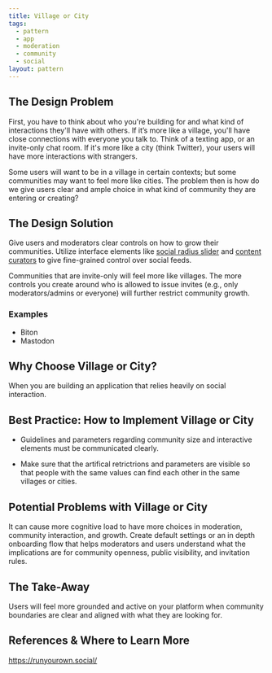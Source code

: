 ```yaml
---
title: Village or City
tags:
  - pattern
  - app
  - moderation
  - community
  - social
layout: pattern
---
```


## The Design Problem 

First, you have to think about who you're building for and what kind of
interactions they'll have with others. If it’s more like a village, you'll have
close connections with everyone you talk to. Think of a texting app, or an
invite-only chat room. If it's more like a city (think Twitter), your users will have more
interactions with strangers. 

Some users will want to be in a village in certain contexts; but some
communities may want to feel more like cities. The problem then is how do we
give users clear and ample choice in what kind of community they are
entering or creating?

## The Design Solution 

Give users and moderators clear controls on how to grow their communities.
Utilize interface elements like [social radius slider](social-radius-slider.md)
and [content curators](content-curators.md) to give fine-grained control over
social feeds.

Communities that are invite-only will feel more like villages. The more
controls you create around who is allowed to issue invites (e.g., only
moderators/admins or everyone) will further restrict community growth.

### Examples 
- Biton
- Mastodon 

## Why Choose Village or City? 

When you are building an application that relies heavily on social interaction.

## Best Practice: How to Implement Village or City
- Guidelines and parameters regarding community size and interactive elements
  must be communicated clearly. 

- Make sure that the artifical retrictrions and parameters are visible so that
  people with the same values can find each other in the same villages or
cities. 

## Potential Problems with Village or City

It can cause more cognitive load to have more choices in moderation, 
community interaction, and growth. Create default settings or an in depth
onboarding flow that helps moderators and users understand what the
implications are for community openness, public visibility, and invitation rules.

## The Take-Away

Users will feel more grounded and active on your platform when community
boundaries are clear and aligned with what they are looking for.

## References & Where to Learn More 

https://runyourown.social/

